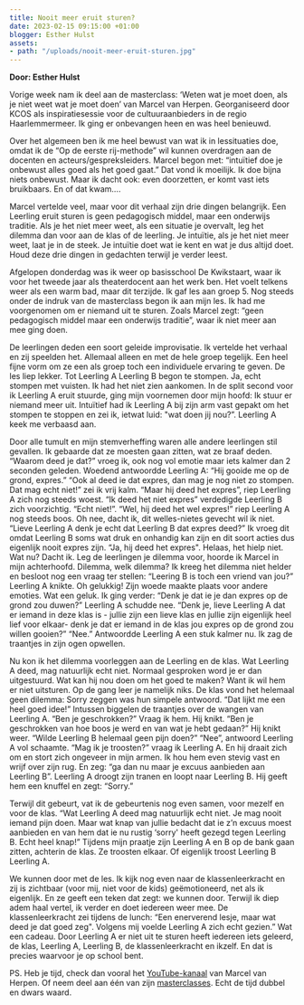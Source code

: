 ```yaml
---
title: Nooit meer eruit sturen?
date: 2023-02-15 09:15:00 +01:00
blogger: Esther Hulst
assets:
- path: "/uploads/nooit-meer-eruit-sturen.jpg"
---
```


**Door: Esther Hulst**

Vorige week nam ik deel aan de masterclass: ‘Weten wat je moet doen, als je niet weet wat je moet doen’ van Marcel van Herpen. Georganiseerd door KCOS als inspiratiesessie voor de cultuuraanbieders in de regio Haarlemmermeer. Ik ging er onbevangen heen en was heel benieuwd.

Over het algemeen ben ik me heel bewust van wat ik in lessituaties doe, omdat ik de “Op de eerste rij-methode” wil kunnen overdragen aan de docenten en acteurs/gespreksleiders. Marcel begon met: “intuïtief doe je onbewust alles goed als het goed gaat.” Dat vond ik moeilijk. Ik doe bijna niets onbewust. Maar ik dacht ook: even doorzetten, er komt vast iets bruikbaars. En of dat kwam…. 

Marcel vertelde veel, maar voor dit verhaal zijn drie dingen belangrijk. 
Een Leerling eruit sturen is geen pedagogisch middel, maar een onderwijs traditie. 
Als je het niet meer weet, als een situatie je overvalt, leg het dilemma dan voor aan de klas of de leerling. 
Je intuïtie, als je het niet meer weet, laat je in de steek. Je intuïtie doet wat ie kent en wat je dus altijd doet. 
Houd deze drie dingen in gedachten terwijl je verder leest.

Afgelopen donderdag was ik weer op basisschool De Kwikstaart, waar ik voor het tweede jaar als theaterdocent aan het werk ben. Het voelt telkens weer als een warm bad, maar dit terzijde. Ik gaf les aan groep 5. Nog steeds onder de indruk van de masterclass begon ik aan mijn les. Ik had me voorgenomen om er niemand uit te sturen. Zoals Marcel zegt: “geen pedagogisch middel maar een onderwijs traditie”, waar ik niet meer aan mee ging doen. 

De leerlingen deden een soort geleide improvisatie. Ik vertelde het verhaal en zij speelden het. Allemaal alleen en met de hele groep tegelijk. Een heel fijne vorm om ze een als groep toch een individuele ervaring te geven. De les liep lekker. Tot Leerling A Leerling B begon te stompen. Ja, echt stompen met vuisten. Ik had het niet zien aankomen. In de split second voor ik Leerling A eruit stuurde, ging mijn voornemen door mijn hoofd: Ik stuur er niemand meer uit. Intuïtief had ik Leerling A bij zijn arm vast gepakt om het stompen te stoppen en zei ik, ietwat luid: "wat doen jij nou?”. Leerling A keek me verbaasd aan.

Door alle tumult en mijn stemverheffing waren alle andere leerlingen stil gevallen. Ik gebaarde dat ze moesten gaan zitten, wat ze braaf deden. “Waarom deed je dat?” vroeg ik, ook nog vol emotie maar iets kalmer dan 2 seconden geleden. Woedend antwoordde Leerling A: “Hij gooide me op de grond, expres.” “Ook al deed ie dat expres, dan mag je nog niet zo stompen. Dat mag echt niet!” zei ik vrij kalm. “Maar hij deed het expres”, riep Leerling A zich nog steeds woest. “Ik deed het niet expres” verdedigde Leerling B zich voorzichtig. “Echt niet!”. “Wel, hij deed het wel expres!” riep Leerling A nog steeds boos. Oh nee, dacht ik, dit welles-nietes gevecht wil ik niet. “Lieve Leerling A denk je echt dat Leerling B dat expres deed?” Ik vroeg dit omdat Leerling B soms wat druk en onhandig kan zijn en dit soort acties dus eigenlijk nooit expres zijn. “Ja, hij deed het expres". Helaas, het hielp niet. Wat nu? Dacht ik. Leg de leerlingen je dilemma voor, hoorde ik Marcel in mijn achterhoofd. Dilemma, welk dilemma? Ik kreeg het dilemma niet helder en besloot nog een vraag ter stellen: “Leering B is toch een vriend van jou?” Leerling A knikte. Oh gelukkig! Zijn woede maakte plaats voor andere emoties. Wat een geluk. Ik ging verder: “Denk je dat ie je dan expres op de grond zou duwen?” Leerling A schudde nee. “Denk je, lieve Leerling A dat er iemand in deze klas is - jullie zijn een lieve klas en jullie zijn eigenlijk heel lief voor elkaar- denk je dat er iemand in de klas jou expres op de grond zou willen gooien?” “Nee.” Antwoordde Leerling A een stuk kalmer nu. Ik zag de traantjes in zijn ogen opwellen.

Nu kon ik het dilemma voorleggen aan de Leerling en de klas. Wat Leerling A deed, mag natuurlijk echt niet. Normaal gesproken word je er dan uitgestuurd. Wat kan hij nou doen om het goed te maken? Want ik wil hem er niet uitsturen. Op de gang leer je namelijk niks. De klas vond het helemaal geen dilemma: Sorry zeggen was hun simpele antwoord. “Dat lijkt me een heel goed idee!” Intussen biggelen de traantjes over de wangen van Leerling A. “Ben je geschrokken?” Vraag ik hem. Hij knikt. “Ben je geschrokken van hoe boos je werd en van wat je hebt gedaan?” Hij knikt weer. “Wilde Leerling B helemaal geen pijn doen?” “Nee”, antwoord Leerling A vol schaamte. “Mag ik je troosten?” vraag ik Leerling A. En hij draait zich om en stort zich ongeveer in mijn armen. Ik hou hem even stevig vast en wrijf over zijn rug. En zeg: “ga dan nu maar je excuus aanbieden aan Leerling B”. Leerling A droogt zijn tranen en loopt naar Leerling B. Hij geeft hem een knuffel en zegt: “Sorry.”

Terwijl dit gebeurt, vat ik de gebeurtenis nog even samen, voor mezelf en voor de klas. “Wat Leerling A deed mag natuurlijk echt niet. Je mag nooit iemand pijn doen. Maar wat knap van jullie bedacht dat ie z’n excuus moest aanbieden en van hem dat ie nu rustig ‘sorry' heeft gezegd tegen Leerling B. Echt heel knap!” Tijdens mijn praatje zijn Leerling A en B op de bank gaan zitten, achterin de klas. Ze troosten elkaar. Of eigenlijk troost Leerling B Leerling A.

We kunnen door met de les. Ik kijk nog even naar de klassenleerkracht en zij is zichtbaar (voor mij, niet voor de kids) geëmotioneerd, net als ik eigenlijk. En ze geeft een teken dat zegt: we kunnen door. Terwijl ik diep adem haal vertel, ik verder en doet iedereen weer mee. De klassenleerkracht zei tijdens de lunch: “Een enerverend lesje, maar wat deed je dat goed zeg". Volgens mij voelde Leerling A zich echt gezien.” Wat een cadeau. Door Leerling A er niet uit te sturen heeft iedereen iets geleerd, de klas, Leerling A, Leerling B, de klassenleerkracht en ikzelf.  En dat is precies waarvoor je op school bent.

PS. Heb je tijd, check dan vooral het [YouTube-kanaal](https://www.youtube.com/@MarcelvanHerpenpedagoog) van Marcel van Herpen. Of neem deel aan één van zijn [masterclasses](https://centrumpedagogischcontact.nl). Echt de tijd dubbel en dwars waard.